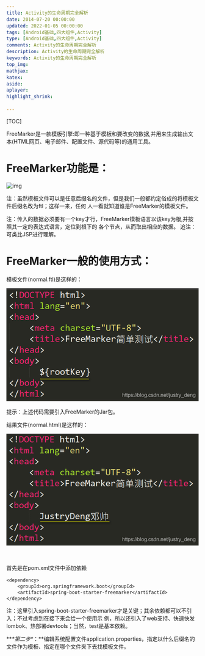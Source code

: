 ```yaml
---
title: Activity的生命周期完全解析
date: 2014-07-20 00:00:00
updated: 2022-01-05 00:00:00
tags: [Android基础,四大组件,Activity]
type: [Android基础,四大组件,Activity]
comments: Activity的生命周期完全解析
description: Activity的生命周期完全解析
keywords: Activity的生命周期完全解析
top_img:
mathjax:
katex:
aside:
aplayer:
highlight_shrink:

---
```


[TOC]



 FreeMarker是一款模板引擎:即一种基于模板和要改变的数据,并用来生成输出文本(HTML网页、电子邮件、配置文件、源代码等)的通用工具。

# FreeMarker功能是：

![img](https://img-blog.csdnimg.cn/20190418222741513.png)



注：虽然模板文件可以是任意后缀名的文件，但是我们一般都约定俗成的将模板文件后缀名改为ftl；这样一来，任何
    人一看就知道谁是FreeMarker的模板文件。

注：传入的数据必须要有一个key才行，FreeMarker模板语言以该key为根,并按照其一定的表达式语言，定位到根下的
    各个节点，从而取出相应的数据。
    追注：可类比JSP进行理解。



# FreeMarker一般的使用方式：

模板文件(normal.ftl)是这样的：

![img](images/watermark,type_ZmFuZ3poZW5naGVpdGk,shadow_10,text_aHR0cHM6Ly9ibG9nLmNzZG4ubmV0L2p1c3RyeV9kZW5n,size_16,color_FFFFFF,t_70.png)







提示：上述代码需要引入FreeMarker的Jar包。

结果文件(normal.html)是这样的：

![img](images/watermark,type_ZmFuZ3poZW5naGVpdGk,shadow_10,text_aHR0cHM6Ly9ibG9nLmNzZG4ubmV0L2p1c3RyeV9kZW5n,size_16,color_FFFFFF,t_70-20220601102503100.png)









​		

首先是在pom.xml文件中添加依赖

```pom
<dependency>
    <groupId>org.springframework.boot</groupId>
    <artifactId>spring-boot-starter-freemarker</artifactId>
</dependency>
```



注：这里引入spring-boot-starter-freemarker才是关键；其余依赖都可以不引入；不过考虑到在接下来会给一个使用示
    例，所以还引入了web支持、快速快发lombok、热部署devtools；当然，test是基本依赖。



***\*第二步\**：**编辑系统配置文件application.properties，指定以什么后缀名的文件作为模板、指定在哪个文件夹下去找模板文件。

​	